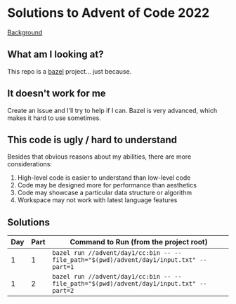 # Solutions to Advent of Code 2022

[Background](https://adventofcode.com/2022)

## What am I looking at?

This repo is a [bazel](https://bazel.build/) project... just because.

## It doesn't work for me

Create an issue and I'll try to help if I can. Bazel is very advanced, which makes it hard to use sometimes.

## This code is ugly / hard to understand

Besides that obvious reasons about my abilities, there are more considerations:

1. High-level code is easier to understand than low-level code  
2. Code may be designed more for performance than aesthetics  
3. Code may showcase a particular data structure or algorithm  
4. Workspace may not work with latest language features  

## Solutions

| Day | Part | Command to Run (from the project root)                                                  |
| --- | ---- | --------------------------------------------------------------------------------------- |
| 1   | 1    | `bazel run //advent/day1/cc:bin -- --file_path="$(pwd)/advent/day1/input.txt" --part=1` |
| 1   | 2    | `bazel run //advent/day1/cc:bin -- --file_path="$(pwd)/advent/day1/input.txt" --part=2` |